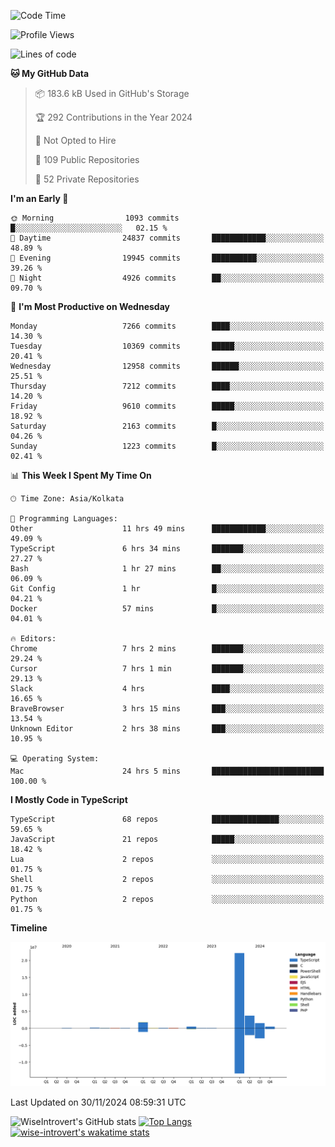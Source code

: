<!--START_SECTION:waka-->
![Code Time](http://img.shields.io/badge/Code%20Time-1%2C906%20hrs%2053%20mins-blue)

![Profile Views](http://img.shields.io/badge/Profile%20Views-1-blue)

![Lines of code](https://img.shields.io/badge/From%20Hello%20World%20I%27ve%20Written-30.8%20million%20lines%20of%20code-blue)

**🐱 My GitHub Data** 

> 📦 183.6 kB Used in GitHub's Storage 
 > 
> 🏆 292 Contributions in the Year 2024
 > 
> 🚫 Not Opted to Hire
 > 
> 📜 109 Public Repositories 
 > 
> 🔑 52 Private Repositories 
 > 
**I'm an Early 🐤** 

```text
🌞 Morning                1093 commits        █░░░░░░░░░░░░░░░░░░░░░░░░   02.15 % 
🌆 Daytime                24837 commits       ████████████░░░░░░░░░░░░░   48.89 % 
🌃 Evening                19945 commits       ██████████░░░░░░░░░░░░░░░   39.26 % 
🌙 Night                  4926 commits        ██░░░░░░░░░░░░░░░░░░░░░░░   09.70 % 
```
📅 **I'm Most Productive on Wednesday** 

```text
Monday                   7266 commits        ████░░░░░░░░░░░░░░░░░░░░░   14.30 % 
Tuesday                  10369 commits       █████░░░░░░░░░░░░░░░░░░░░   20.41 % 
Wednesday                12958 commits       ██████░░░░░░░░░░░░░░░░░░░   25.51 % 
Thursday                 7212 commits        ████░░░░░░░░░░░░░░░░░░░░░   14.20 % 
Friday                   9610 commits        █████░░░░░░░░░░░░░░░░░░░░   18.92 % 
Saturday                 2163 commits        █░░░░░░░░░░░░░░░░░░░░░░░░   04.26 % 
Sunday                   1223 commits        █░░░░░░░░░░░░░░░░░░░░░░░░   02.41 % 
```


📊 **This Week I Spent My Time On** 

```text
🕑︎ Time Zone: Asia/Kolkata

💬 Programming Languages: 
Other                    11 hrs 49 mins      ████████████░░░░░░░░░░░░░   49.09 % 
TypeScript               6 hrs 34 mins       ███████░░░░░░░░░░░░░░░░░░   27.27 % 
Bash                     1 hr 27 mins        ██░░░░░░░░░░░░░░░░░░░░░░░   06.09 % 
Git Config               1 hr                █░░░░░░░░░░░░░░░░░░░░░░░░   04.21 % 
Docker                   57 mins             █░░░░░░░░░░░░░░░░░░░░░░░░   04.01 % 

🔥 Editors: 
Chrome                   7 hrs 2 mins        ███████░░░░░░░░░░░░░░░░░░   29.24 % 
Cursor                   7 hrs 1 min         ███████░░░░░░░░░░░░░░░░░░   29.13 % 
Slack                    4 hrs               ████░░░░░░░░░░░░░░░░░░░░░   16.65 % 
BraveBrowser             3 hrs 15 mins       ███░░░░░░░░░░░░░░░░░░░░░░   13.54 % 
Unknown Editor           2 hrs 38 mins       ███░░░░░░░░░░░░░░░░░░░░░░   10.95 % 

💻 Operating System: 
Mac                      24 hrs 5 mins       █████████████████████████   100.00 % 
```

**I Mostly Code in TypeScript** 

```text
TypeScript               68 repos            ███████████████░░░░░░░░░░   59.65 % 
JavaScript               21 repos            █████░░░░░░░░░░░░░░░░░░░░   18.42 % 
Lua                      2 repos             ░░░░░░░░░░░░░░░░░░░░░░░░░   01.75 % 
Shell                    2 repos             ░░░░░░░░░░░░░░░░░░░░░░░░░   01.75 % 
Python                   2 repos             ░░░░░░░░░░░░░░░░░░░░░░░░░   01.75 % 
```



**Timeline**

![Lines of Code chart](https://raw.githubusercontent.com/wise-introvert/wise-introvert/master/assets/bar_graph.png)


 Last Updated on 30/11/2024 08:59:31 UTC
<!--END_SECTION:waka-->

![WiseIntrovert's GitHub stats](https://github-readme-stats.vercel.app/api?username=wise-introvert&count_private=true&show_icons=true)
[![Top Langs](https://github-readme-stats.vercel.app/api/top-langs/?username=wise-introvert&langs_count=10)](https://github.com/anuraghazra/github-readme-stats)
[![wise-introvert's wakatime stats](https://github-readme-stats.vercel.app/api/wakatime?username=wiseintrovert)](https://github.com/anuraghazra/github-readme-stats)
